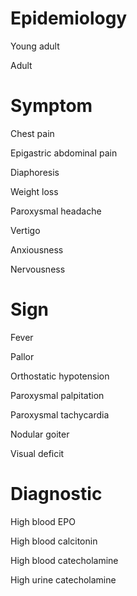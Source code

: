 
# Epidemiology

Young adult

Adult

# Symptom

Chest pain

Epigastric abdominal pain

Diaphoresis

Weight loss

Paroxysmal headache

Vertigo

Anxiousness

Nervousness

# Sign

Fever

Pallor

Orthostatic hypotension

Paroxysmal palpitation

Paroxysmal tachycardia

Nodular goiter

Visual deficit

# Diagnostic

High blood EPO

High blood calcitonin

High blood catecholamine

High urine catecholamine

